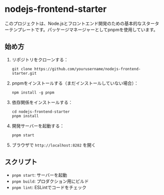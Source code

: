 # nodejs-frontend-starter

このプロジェクトは、Node.jsとフロントエンド開発のための基本的なスターターテンプレートです。パッケージマネージャーとしてpnpmを使用しています。

## 始め方

1. リポジトリをクローンする：
   ```
   git clone https://github.com/yourusername/nodejs-frontend-starter.git
   ```

2. pnpmをインストールする（まだインストールしていない場合）：
   ```
   npm install -g pnpm
   ```

3. 依存関係をインストールする：
   ```
   cd nodejs-frontend-starter
   pnpm install
   ```

4. 開発サーバーを起動する：
   ```
   pnpm start
   ```

5. ブラウザで `http://localhost:8282` を開く

## スクリプト

- `pnpm start`: サーバーを起動
- `pnpm build`: プロダクション用にビルド
- `pnpm lint`: ESLintでコードをチェック
